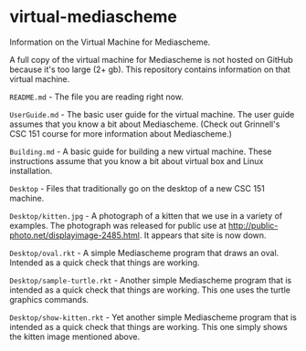 virtual-mediascheme
===================

Information on the Virtual Machine for Mediascheme.

A full copy of the virtual machine for Mediascheme is not hosted on GitHub 
because it's too large (2+ gb).  This repository contains information on
that virtual machine.

`README.md` - The file you are reading right now.

`UserGuide.md` - The basic user guide for the virtual machine.  The
user guide assumes that you know a bit about Mediascheme.  (Check out
Grinnell's CSC 151 course for more information about Mediascheme.)

`Building.md` - A basic guide for building a new virtual machine.
These instructions assume that you know a bit about virtual box and
Linux installation.

`Desktop` - Files that traditionally go on the desktop of a new CSC 151
machine.

`Desktop/kitten.jpg` - A photograph of a kitten that we use in a
variety of examples.  The photograph was released for public use
at <http://public-photo.net/displayimage-2485.html>. It appears that
site is now down.

`Desktop/oval.rkt` - A simple Mediascheme program that draws an oval.
Intended as a quick check that things are working.

`Desktop/sample-turtle.rkt` - Another simple Mediascheme program that
is intended as a quick check that things are working.  This one uses 
the turtle graphics commands.

`Desktop/show-kitten.rkt` - Yet another simple Mediascheme program that
is intended as a quick check that things are working.  This one simply
shows the kitten image mentioned above.

